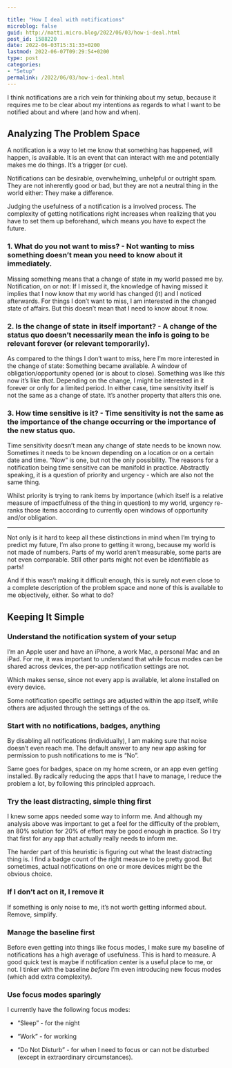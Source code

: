 ```yaml
---

title: "How I deal with notifications"
microblog: false
guid: http://matti.micro.blog/2022/06/03/how-i-deal.html
post_id: 1588220
date: 2022-06-03T15:31:33+0200
lastmod: 2022-06-07T09:29:54+0200
type: post
categories:
- "Setup"
permalink: /2022/06/03/how-i-deal.html
---
```

<p>I think notifications are a rich vein for thinking about my setup, because it requires me to be clear about my intentions as regards to what I want to be notified about and where (and how and when).</p>
<h2 id="analyzingtheproblemspace">Analyzing The Problem Space</h2>
<p>A notification is a way to let me know that something has happened, will happen, is available. It is an event that can interact with me and potentially makes me do things. It’s a trigger (or cue).</p>
<p>Notifications can be desirable, overwhelming, unhelpful or outright spam. They are not inherently good or bad, but they are not a neutral thing in the world either: They make a difference.</p>
<p>Judging the usefulness of a notification is a involved process. The complexity of getting notifications right increases when realizing that you have to set them up beforehand, which means you have to expect the future.</p>
<h3 id="1.whatdoyounotwanttomiss-notwantingtomisssomethingdoesn’tmeanyouneedtoknowaboutitimmediately.">1. What do you not want to miss? - Not wanting to miss something doesn’t mean you need to know about it immediately.</h3>
<p>Missing something means that a change of state in my world passed me by. Notification, on or not: If I missed it, the knowledge of having missed it implies that I now know that my world has changed (it) and I noticed afterwards. For things I don’t want to miss, I am interested in the changed state of affairs. But this doesn’t mean that I need to know about it now.</p>
<h3 id="2.isthechangeofstateinitselfimportant-achangeofthestatusquodoesn’tnecessarilymeantheinfoisgoingtoberelevantforeverorrelevanttemporarily.">2. Is the change of state in itself important? - A change of the status quo doesn’t necessarily mean the info is going to be relevant forever (or relevant temporarily).</h3>
<p>As compared to the things I don’t want to miss, here I’m more interested in the change of state: Something became available. A window of obligation/opportunity opened (or is about to close). Something was like <em>this</em> now it’s like <em>that</em>. Depending on the change, I might be interested in it forever or only for a limited period. In either case, time sensitivity itself is not the same as a change of state. It’s another property that alters this one.</p>
<h3 id="3.howtimesensitiveisit-timesensitivityisnotthesameastheimportanceofthechangeoccurringortheimportanceofthenewstatusquo.">3. How time sensitive is it? - Time sensitivity is not the same as the importance of the change occurring or the importance of the new status quo.</h3>
<p>Time sensitivity doesn’t mean any change of state needs to be known now. Sometimes it needs to be known depending on a location or on a certain date and time. “Now” is one, but not the only possibility. The reasons for a notification being time sensitive can be manifold in practice. Abstractly speaking, it is a question of priority and urgency - which are also not the same thing.</p>
<p>Whilst priority is trying to rank items by importance (which itself is a relative measure of impactfulness of the thing in question) to my world, urgency re-ranks those items according to currently open windows of opportunity and/or obligation.</p>
<hr />
<p>Not only is it hard to keep all these distinctions in mind when I’m trying to predict my future, I’m also prone to getting it wrong, because my world is not made of numbers. Parts of my world aren’t measurable, some parts are not even comparable. Still other parts might not even be identifiable as parts!</p>
<p>And if this wasn’t making it difficult enough, this is surely not even close to a complete description of the problem space and none of this is available to me objectively, either. So what to do?</p>
<h2 id="keepingitsimple">Keeping It Simple</h2>
<h3 id="understandthenotificationsystemofyoursetup">Understand the notification system of your setup</h3>
<p>I’m an Apple user and have an iPhone, a work Mac, a personal Mac and an iPad. For me, it was important to understand that while focus modes can be shared across devices, the per-app notification settings are not.</p>
<p>Which makes sense, since not every app is available, let alone installed on every device.</p>
<p>Some notification specific settings are adjusted within the app itself, while others are adjusted through the settings of the os.</p>
<h3 id="startwithnonotificationsbadgesanything">Start with no notifications, badges, anything</h3>
<p>By disabling all notifications (individually), I am making sure that noise doesn’t even reach me. The default answer to any new app asking for permission to push notifications to me is “No”.</p>
<p>Same goes for badges, space on my home screen, or an app even getting installed. By radically reducing the apps that I have to manage, I reduce the problem a lot, by following this principled approach.</p>
<h3 id="trytheleastdistractingsimplethingfirst">Try the least distracting, simple thing first</h3>
<p>I knew some apps needed some way to inform me. And although my analysis above was important to get a feel for the difficulty of the problem, an 80% solution for 20% of effort may be good enough in practice. So I try that first for any app that actually really needs to inform me.</p>
<p>The harder part of this heuristic is figuring out what the least distracting thing is. I find a badge count of the right measure to be pretty good. But sometimes, actual notifications on one or more devices might be the obvious choice.</p>
<h3 id="ifidon’tactonitiremoveit">If I don’t act on it, I remove it</h3>
<p>If something is only noise to me, it’s not worth getting informed about. Remove, simplify.</p>
<h3 id="managethebaselinefirst">Manage the baseline first</h3>
<p>Before even getting into things like focus modes, I make sure my baseline of notifications has a high average of usefulness. This is hard to measure. A good quick test is maybe if notification center is a useful place to me, or not. I tinker with the baseline <em>before</em> I’m even introducing new focus modes (which add extra complexity).</p>
<h3 id="usefocusmodessparingly">Use focus modes sparingly</h3>
<p>I currently have the following focus modes:</p>
<ul>
<li>
<p>“Sleep” - for the night</p>
</li>
<li>
<p>“Work” - for working</p>
</li>
<li>
<p>“Do Not Disturb” - for when I need to focus or can not be disturbed (except in extraordinary circumstances).</p>
</li>
</ul>
